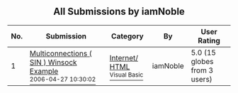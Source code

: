 ﻿<div align="center">

## All Submissions by iamNoble

</div>

No.  | Submission | Category | By   | User Rating
---- | ---------- | -------- | ---- | -----------
1 | [Multiconnections \( SIN \) Winsock Example<br /><sup>2006-04-27 10:30:02</sup>](https://github.com/Planet-Source-Code/iamnoble-multiconnections-sin-winsock-example__1-65122) | [Internet/ HTML<br /><sup>Visual Basic</sup>](../ByCategory/internet-html__1-34.md) | iamNoble | 5.0 (15 globes from 3 users)
